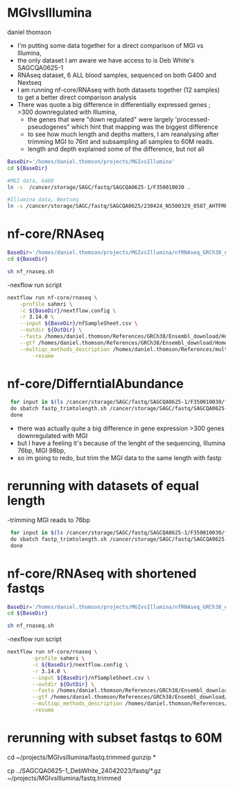 # MGIvsIllumina
daniel thomson

- I'm putting some data together for a direct comparison of MGI vs Illumina,
- the only dataset I am aware we have access to is Deb White's SAGCQA0625-1
- RNAseq dataset, 6 ALL blood samples, sequenced on both G400 and Nextseq
- I am running nf-core/RNAseq with both datasets together (12 samples) to get a better direct comparison analysis
- There was quote a big difference in differentially expressed genes ; >300 downregulated with Illumina, 
	- the genes that were "down regulated" were largely 'processed-pseudogenes" which hint that mapping was the biggest difference
	- to see how much length and depths matters, I am reanalysing after trimming MGI to 76nt and subsampling all samples to 60M reads.
	- length and depth explained some of the difference, but not all 

```bash
BaseDir='/homes/daniel.thomson/projects/MGIvsIllumina'
cd ${BaseDir}

#MGI data, G400
ln -s  /cancer/storage/SAGC/fastq/SAGCQA0625-1/F350010030 .

#Illumina data, Nextseq
ln -s /cancer/storage/SAGC/fastq/SAGCQA0625/230424_NS500329_0587_AHTFMFBGXN/SAGCQA0625-1_DebWhite_24042023/ .

```
# nf-core/RNAseq

```bash
BaseDir='/homes/daniel.thomson/projects/MGIvsIllumina/nfRNAseq_GRCh38_ensembl'
cd ${BaseDir}

sh nf_rnaseq.sh 
```
-nexflow run script
```bash
nextflow run nf-core/rnaseq \
	-profile sahmri \
	-c ${BaseDir}/nextflow.config \
	-r 3.14.0 \
	--input ${BaseDir}/nfSampleSheet.csv \
	--outdir ${OutDir} \
	--fasta /homes/daniel.thomson/References/GRCh38/Ensembl_download/Homo_sapiens.GRCh38.dna_sm.primary_assembly.fa \
	--gtf /homes/daniel.thomson/References/GRCh38/Ensembl_download/Homo_sapiens.GRCh38.111.gtf \
	--multiqc_methods_description /homes/daniel.thomson/References/multiqc_config_logo.yml \
        -resume

```
# nf-core/DifferntialAbundance



```bash
 for input in $(ls /cancer/storage/SAGC/fastq/SAGCQA0625-1/F350010030/fastq/*R1_001.fastq.gz | awk -F "/" '{print $NF}' ) \
 do sbatch fastp_trimtolength.sh /cancer/storage/SAGC/fastq/SAGCQA0625-1/F350010030/fastq/$input /cancer/storage/SAGC/fastq/SAGCQA0625-1/F350010030/fastq/${input/R1/R2} \
 done
```
- there was actually quite a big difference in gene expression >300 genes downregulated with MGI
- but I have a feeling it's because of the lenght of the sequencing, Illumina 76bp, MGI 98bp,
- so im going to redo, but trim the MGI data to the same length with fastp

# rerunning with datasets of equal length
-trimming MGI reads to 76bp

```bash
 for input in $(ls /cancer/storage/SAGC/fastq/SAGCQA0625-1/F350010030/fastq/*R1_001.fastq.gz | awk -F "/" '{print $NF}' ) \
 do sbatch fastp_trimtolength.sh /cancer/storage/SAGC/fastq/SAGCQA0625-1/F350010030/fastq/$input /cancer/storage/SAGC/fastq/SAGCQA0625-1/F350010030/fastq/${input/R1/R2} \
 done
```

# nf-core/RNAseq with shortened fastqs

```bash
BaseDir='/homes/daniel.thomson/projects/MGIvsIllumina/nfRNAseq_GRCh38_ensembl_trimmed'
cd ${BaseDir}

sh nf_rnaseq.sh
```
-nexflow run script
```bash
nextflow run nf-core/rnaseq \
        -profile sahmri \
        -c ${BaseDir}/nextflow.config \
        -r 3.14.0 \
        --input ${BaseDir}/nfSampleSheet.csv \
        --outdir ${OutDir} \
        --fasta /homes/daniel.thomson/References/GRCh38/Ensembl_download/Homo_sapiens.GRCh38.dna_sm.primary_assembly.fa \
        --gtf /homes/daniel.thomson/References/GRCh38/Ensembl_download/Homo_sapiens.GRCh38.111.gtf \
        --multiqc_methods_description /homes/daniel.thomson/References/multiqc_config_logo.yml \
        -resume

```
# rerunning with subset fastqs to 60M
cd ~/projects/MGIvsIllumina/fastq.trimmed
gunzip *

cp ../SAGCQA0625-1_DebWhite_24042023/fastq/*.gz ~/projects/MGIvsIllumina/fastq.trimmed
